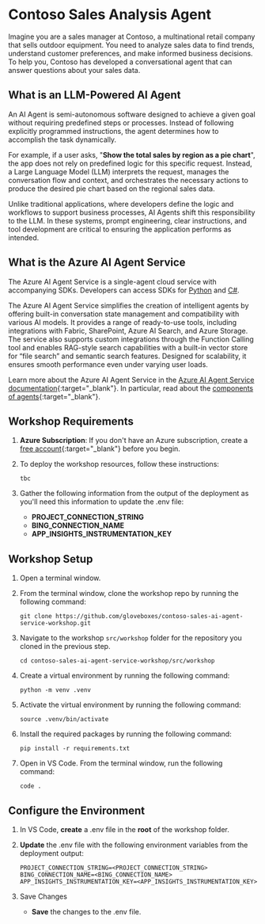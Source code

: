 # Contoso Sales Analysis Agent

Imagine you are a sales manager at Contoso, a multinational retail company that sells outdoor equipment. You need to analyze sales data to find trends, understand customer preferences, and make informed business decisions. To help you, Contoso has developed a conversational agent that can answer questions about your sales data.

## What is an LLM-Powered AI Agent

An AI Agent is semi-autonomous software designed to achieve a given goal without requiring predefined steps or processes. Instead of following explicitly programmed instructions, the agent determines how to accomplish the task dynamically.

For example, if a user asks, "**Show the total sales by region as a pie chart**", the app does not rely on predefined logic for this specific request. Instead, a Large Language Model (LLM) interprets the request, manages the conversation flow and context, and orchestrates the necessary actions to produce the desired pie chart based on the regional sales data.

Unlike traditional applications, where developers define the logic and workflows to support business processes, AI Agents shift this responsibility to the LLM. In these systems, prompt engineering, clear instructions, and tool development are critical to ensuring the application performs as intended.

## What is the Azure AI Agent Service

The Azure AI Agent Service is a single-agent cloud service with accompanying SDKs. Developers can access SDKs for [Python](https://learn.microsoft.com/azure/ai-services/agents/quickstart?pivots=programming-language-python-azure) and [C#](https://learn.microsoft.com/azure/ai-services/agents/quickstart?pivots=programming-language-csharp).

The Azure AI Agent Service simplifies the creation of intelligent agents by offering built-in conversation state management and compatibility with various AI models. It provides a range of ready-to-use tools, including integrations with Fabric, SharePoint, Azure AI Search, and Azure Storage. The service also supports custom integrations through the Function Calling tool and enables RAG-style search capabilities with a built-in vector store for “file search” and semantic search features. Designed for scalability, it ensures smooth performance even under varying user loads.

Learn more about the Azure AI Agent Service in the [Azure AI Agent Service documentation](https://learn.microsoft.com/azure/ai-services/agents/concepts/agents){:target="_blank"}. In particular, read about the [components of agents](https://learn.microsoft.com/azure/ai-services/agents/concepts/agents#agents-components){:target="_blank"}.

## Workshop Requirements

1. **Azure Subscription**: If you don't have an Azure subscription, create a [free account](https://azure.microsoft.com/free/){:target="_blank"} before you begin.
1. To deploy the workshop resources, follow these instructions:

    ```shell
    tbc
    ```

1. Gather the following information from the output of the deployment as you'll need this information to update the .env file:

    - **PROJECT_CONNECTION_STRING**
    - **BING_CONNECTION_NAME**
    - **APP_INSIGHTS_INSTRUMENTATION_KEY**

## Workshop Setup

1. Open a terminal window.
2. From the terminal window, clone the workshop repo by running the following command:

    ```shell
    git clone https://github.com/gloveboxes/contoso-sales-ai-agent-service-workshop.git
    ```

3. Navigate to the workshop `src/workshop` folder for the repository you cloned in the previous step.

    ```shell
    cd contoso-sales-ai-agent-service-workshop/src/workshop
    ```

4. Create a virtual environment by running the following command:

    ```shell
    python -m venv .venv
    ```

5. Activate the virtual environment by running the following command:

    ```shell
    source .venv/bin/activate
    ```

6. Install the required packages by running the following command:

    ```shell
    pip install -r requirements.txt
    ```

7. Open in VS Code. From the terminal window, run the following command:

    ```shell
    code .
    ```

## Configure the Environment

1. In VS Code, **create** a .env file in the **root** of the workshop folder.
1. **Update** the .env file with the following environment variables from the deployment output:

    ```text
    PROJECT_CONNECTION_STRING=<PROJECT_CONNECTION_STRING>
    BING_CONNECTION_NAME=<BING_CONNECTION_NAME>
    APP_INSIGHTS_INSTRUMENTATION_KEY=<APP_INSIGHTS_INSTRUMENTATION_KEY>
    ```

1. Save Changes
    - **Save** the changes to the .env file.


